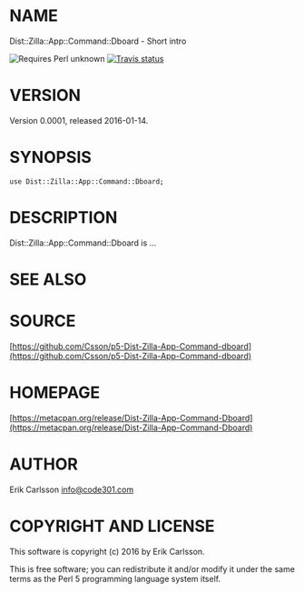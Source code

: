 # NAME

Dist::Zilla::App::Command::Dboard - Short intro

![Requires Perl unknown](https://img.shields.io/badge/perl-unknown-brightgreen.svg) [![Travis status](https://api.travis-ci.org//.svg?branch=master)](https://travis-ci.org//)

# VERSION

Version 0.0001, released 2016-01-14.

# SYNOPSIS

    use Dist::Zilla::App::Command::Dboard;

# DESCRIPTION

Dist::Zilla::App::Command::Dboard is ...

# SEE ALSO

# SOURCE

[https://github.com/Csson/p5-Dist-Zilla-App-Command-dboard](https://github.com/Csson/p5-Dist-Zilla-App-Command-dboard)

# HOMEPAGE

[https://metacpan.org/release/Dist-Zilla-App-Command-Dboard](https://metacpan.org/release/Dist-Zilla-App-Command-Dboard)

# AUTHOR

Erik Carlsson <info@code301.com>

# COPYRIGHT AND LICENSE

This software is copyright (c) 2016 by Erik Carlsson.

This is free software; you can redistribute it and/or modify it under
the same terms as the Perl 5 programming language system itself.
